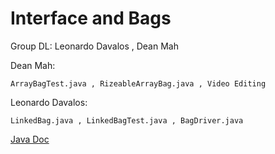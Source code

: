 # Interface and Bags

Group DL:
Leonardo Davalos ,
Dean Mah

Dean Mah: 
	
	ArrayBagTest.java , RizeableArrayBag.java , Video Editing
	
Leonardo Davalos:

	LinkedBag.java , LinkedBagTest.java , BagDriver.java
[Java Doc](doc/index.html)